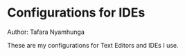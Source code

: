 # Configurations for IDEs

Author: Tafara Nyamhunga

These are my configurations for Text Editors and IDEs I use.
